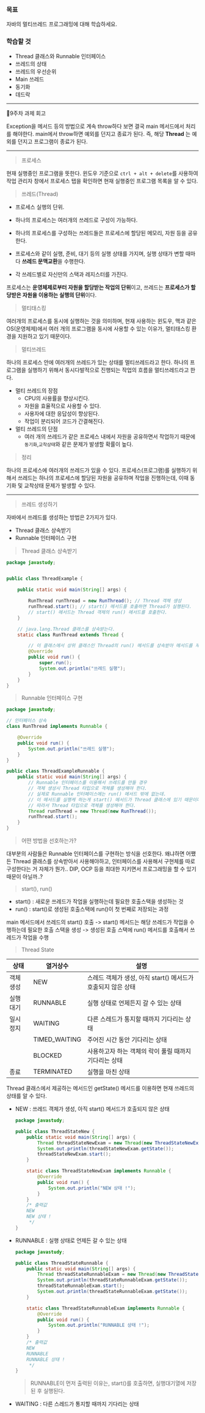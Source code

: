 ### 목표

자바의 멀티쓰레드 프로그래밍에 대해 학습하세요.

### 학습할 것

- Thread 클래스와 Runnable 인터페이스
- 쓰레드의 상태
- 쓰레드의 우선순위
- Main 쓰레드
- 동기화
- 데드락

------

🚩9주차 과제 회고

Exception을 메서드 등의 방법으로 계속 throw하다 보면 결국 main 메서드에서 처리를 해야한다. main에서 throw하면 예외를 던지고 종료가 된다. 즉, 해당 **Thread** 는 예외를 던지고 프로그램이 종료가 된다. 

------

> 프로세스

현재 실행중인 프로그램을 뜻한다. 윈도우 기준으로 ```ctrl + alt + delete```를 사용하여 작업 관리자 창에서 프로세스 탭을 확인하면 현재 실행중인 프로그램 목록을 알 수 있다.

> 쓰레드(Thread)

- 프로세스 실행의 단위.

- 하나의 프로세스는 여러개의 쓰레드로 구성이 가능하다.
- 하나의 프로세스를 구성하는 쓰레드들은 프로세스에 할당된 메모리, 자원 등을 공유한다.
- 프로세스와 같이 실행, 준비, 대기 등의 실행 상태를 가지며, 실행 상태가 변할 때마다 **쓰레드 문맥교환**을 수행한다.
- 각 쓰레드별로 자신만의 스택과 레지스터를 가진다. 

프로세스는 **운영체제로부터 자원을 할당받는 작업의 단위**이고, 쓰레드는 **프로세스가 할당받은 자원을 이용하는 실행의 단위**이다.

> 멀티태스킹

여러개의 프로세스를 동시에 실행하는 것을 의미하며, 현재 사용하는 윈도우, 맥과 같은 OS(운영체제)에서 여러 개의 프로그램을 동시에 사용할 수 있는 이유가, 멀티태스킹 환경을 지원하고 있기 때문이다.

> 멀티쓰레드

하나의 프로세스 안에 여러개의 쓰레드가 있는 상태를 멀티쓰레드라고 한다. 하나의 프로그램을 실행하기 위해서 동시다발적으로 진행되는 작업의 흐름을 멀티쓰레드라고 한다.

- 멀티 쓰레드의 장점
  - CPU의 사용률을 향상시킨다.
  - 자원을 효율적으로 사용할 수 있다.
  - 사용자에 대한 응답성이 향상된다.
  - 작업이 분리되어 코드가 간결해진다.
- 멀티 쓰레드의 단점
  - 여러 개의 쓰레드가 같은 프로세스 내에서 자원을 공유하면서 작업하기 때문에 ```동기화```,```교착상태```와 같은 문제가 발생할 확률이 높다. 

> 정리

하나의 프로세스에 여러개의 쓰레드가 있을 수 있다. 프로세스(프로그램)를 실행하기 위해서 쓰레드는 하나의 프로세스에 할당된 자원을 공유하며 작업을 진행하는데, 이때 동기화 및 교착상태 문제가 발생할 수 있다.

------

> 쓰레드 생성하기

자바에서 쓰레드를 생성하는 방법은 2가지가 있다.

- Thread 클래스 상속받기
- Runnable 인터페이스 구현

> Thread 클래스 상속받기

```java
package javastudy;


public class ThreadExample {

    public static void main(String[] args) {

        RunThread runThread = new RunThread(); // Thread 객체 생성
        runThread.start(); // start() 메서드를 호출하면 Thread가 실행된다.
        // start() 메서드는 Thread 객체의 run() 메서드를 호출한다.
    }

    // java.lang.Thread 클래스를 상속받는다.
    static class RunThread extends Thread {

        // 이 클래스에서 상위 클래스인 Thread의 run() 메서드를 상속받아 메서드를 재정의해야 실행부분을 작성할 수 있다.
        @Override
        public void run() {
            super.run();
            System.out.println("쓰레드 실행");
        }
    }
}
```

> Runnable 인터페이스 구현

```java
package javastudy;

// 인터페이스 상속
class RunThread implements Runnable {

    @Override
    public void run() {
        System.out.println("쓰레드 실행");
    }
}

public class ThreadExampleRunnable {
    public static void main(String[] args) {
        // Runnable 인터페이스를 이용해서 쓰레드를 만들 경우
        // 객체 생성시 Thread 타입으로 객체를 생성해야 한다.
        // 실제로 Runnable 인터페이스에는 run() 메서드 밖에 없는데.
        // 이 메서드를 실행케 하는게 start() 메서드가 Thread 클래스에 있기 때문이다.
        // 따라서 Thread 타입으로 객체를 생성해야 한다.
        Thread runThread = new Thread(new RunThread());
        runThread.start();
    }
}
```

> 어떤 방법을 선호하는가?

대부분의 사람들은 Runnable 인터페이스를 구현하는 방식을 선호한다. 왜냐하면 어쨌든 Thread 클래스를 상속받아서 사용해야하고, 인터페이스를 사용해서 구현체를 따로 구성한다는 거 자체가 뭔가.. DIP, OCP 등을 최대한 지키면서 프로그래밍을 할 수 있기 때문이 아닐까..?

> start(), run() 

- start() : 새로운 쓰레드가 작업을 실행하는데 필요한 호출스택을 생성하는 것
- run()   : start()로 생성된 호출스택에 run()이 첫 번째로 저장되는 과정

main 메서드에서 쓰레드의 start() 호출 -> start() 메서드는 해당 쓰레드가 작업을 수행하는데 필요한 호출 스택을 생성 -> 생성된 호출 스택에 run() 메서드를 호출해서 쓰레드가 작업을 수행

> Thread State

| 상태      | 열거상수      | 설명                                                         |
| --------- | ------------- | ------------------------------------------------------------ |
| 객체 생성 | NEW           | 스레드 객체가 생성, 아직 start() 메서드가 호출되지 않은 상태 |
| 실행 대기 | RUNNABLE      | 실행 상태로 언제든지 갈 수 있는 상태                         |
| 일시 정지 | WAITING       | 다른 스레드가 통지할 때까지 기다리는 상태                    |
|           | TIMED_WAITING | 주어진 시간 동안 기다리는 상태                               |
|           | BLOCKED       | 사용하고자 하는 객체의 락이 풀릴 때까지 기다리는 상태        |
| 종료      | TERMINATED    | 실행을 마친 상태                                             |

Thread 클래스에서 제공하는 메서드인 getState() 메서드를 이용하면 현재 쓰레드의 상태를 알 수 있다.

- NEW : 쓰레드 객체가 생성, 아직 start() 메서드가 호출되지 않은 상태

  ```java
  package javastudy;
  
  public class ThreadStateNew {
      public static void main(String[] args) {
          Thread threadStateNewExam = new Thread(new ThreadStateNewExam());
          System.out.println(threadStateNewExam.getState());
          threadStateNewExam.start();
      }
  
      static class ThreadStateNewExam implements Runnable {
          @Override
          public void run() {
              System.out.println("NEW 상태 !");
          }
      }
      /* 출력값
      NEW
      NEW 상태 !
       */
  }
  ```

- RUNNABLE : 실행 상태로 언제든 갈 수 있는 상태

  ```java
  package javastudy;
  
  public class ThreadStateRunnable {
      public static void main(String[] args) {
          Thread threadStateRunnableExam = new Thread(new ThreadStateRunnableExam());
          System.out.println(threadStateRunnableExam.getState());
          threadStateRunnableExam.start();
          System.out.println(threadStateRunnableExam.getState());
      }
  
      static class ThreadStateRunnableExam implements Runnable {
          @Override
          public void run() {
              System.out.println("RUNNABLE 상태 !");
          }
      }
      /* 출력값
      NEW
      RUNNABLE
      RUNNABLE 상태 !
       */
  }
  ```

  > RUNNABLE이 먼저 출력된 이유는, start()를 호출하면, 실행대기열에 저장된 후 실행된다.

- WAITING : 다른 스레드가 통지할 때까지 기다리는 상태

  ```java
  
  ```

  